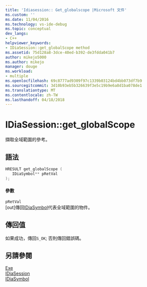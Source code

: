 ```yaml
---
title: 'Idiasession:: Get_globalscope |Microsoft 文件'
ms.custom: ''
ms.date: 11/04/2016
ms.technology: vs-ide-debug
ms.topic: conceptual
dev_langs:
- C++
helpviewer_keywords:
- IDiaSession::get_globalScope method
ms.assetid: 75d128a8-3dce-40ed-b392-de3fdda041b7
author: mikejo5000
ms.author: mikejo
manager: douge
ms.workload:
- multiple
ms.openlocfilehash: 69c8777ad9309f97c1339b03124bd4bb073df7b9
ms.sourcegitcommit: 3d10b93eb5b326639f3e5c19b9e6a8d1ba078de1
ms.translationtype: MT
ms.contentlocale: zh-TW
ms.lasthandoff: 04/18/2018
---
```

# <a name="idiasessiongetglobalscope"></a>IDiaSession::get_globalScope
擷取全域範圍的參考。  
  
## <a name="syntax"></a>語法  
  
```C++  
HRESULT get_globalScope (   
   IDiaSymbol** pRetVal  
);  
```  
  
#### <a name="parameters"></a>參數  
 `pRetVal`  
 [out]傳回[IDiaSymbol](../../debugger/debug-interface-access/idiasymbol.md)代表全域範圍的物件。  
  
## <a name="return-value"></a>傳回值  
 如果成功，傳回`S_OK`; 否則傳回錯誤碼。  
  
## <a name="see-also"></a>另請參閱  
 [Exe](../../debugger/debug-interface-access/exe.md)   
 [IDiaSession](../../debugger/debug-interface-access/idiasession.md)   
 [IDiaSymbol](../../debugger/debug-interface-access/idiasymbol.md)